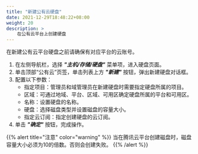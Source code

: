 ```yaml
---
title: "新建公有云硬盘"
date: 2021-12-29T18:48:22+08:00
weight: 20
description: >
    在公有云平台上创建硬盘
---
```


在新建公有云平台硬盘之前请确保有对应平台的云账号。

1. 在左侧导航栏，选择 **_"主机/存储/硬盘"_** 菜单项，进入硬盘页面。
2. 单击顶部“公有云”页签，单击列表上方 **_"新建"_** 按钮，弹出新建硬盘对话框。
2. 配置以下参数：
   - 指定项目：管理员和域管理员在新建硬盘时需要指定硬盘所属的项目。
   - 区域：可通过地域、平台、区域、可用区确定硬盘所属的平台和可用区。
   - 名称：设置硬盘的名称。
   - 硬盘：选择磁盘类型并设置磁盘的容量大小。
   - 指定云订阅：指定创建硬盘的云订阅。
3. 单击 **_"确定"_** 按钮，完成操作。
  
{{% alert title="注意" color="warning" %}}
当在腾讯云平台创建磁盘时，磁盘容量大小必须为10的倍数。否则会创建失败。
{{% /alert %}}